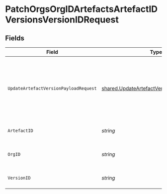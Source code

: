# PatchOrgsOrgIDArtefactsArtefactIDVersionsVersionIDRequest


## Fields

| Field                                                                                                    | Type                                                                                                     | Required                                                                                                 | Description                                                                                              |
| -------------------------------------------------------------------------------------------------------- | -------------------------------------------------------------------------------------------------------- | -------------------------------------------------------------------------------------------------------- | -------------------------------------------------------------------------------------------------------- |
| `UpdateArtefactVersionPayloadRequest`                                                                    | [shared.UpdateArtefactVersionPayloadRequest](../../models/shared/updateartefactversionpayloadrequest.md) | :heavy_check_mark:                                                                                       | The Artefact Version Update Request. Only the field `archive` can be updated.<br/><br/>                  |
| `ArtefactID`                                                                                             | *string*                                                                                                 | :heavy_check_mark:                                                                                       | The Artefact ID.<br/><br/>                                                                               |
| `OrgID`                                                                                                  | *string*                                                                                                 | :heavy_check_mark:                                                                                       | The organization ID.<br/><br/>                                                                           |
| `VersionID`                                                                                              | *string*                                                                                                 | :heavy_check_mark:                                                                                       | The Version ID.<br/><br/>                                                                                |